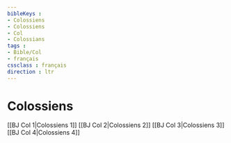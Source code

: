 ```yaml
---
bibleKeys : 
- Colossiens
- Colossiens
- Col
- Colossians
tags : 
- Bible/Col
- français
cssclass : français
direction : ltr
---
```


# Colossiens

[[BJ Col 1|Colossiens 1]]
[[BJ Col 2|Colossiens 2]]
[[BJ Col 3|Colossiens 3]]
[[BJ Col 4|Colossiens 4]]
